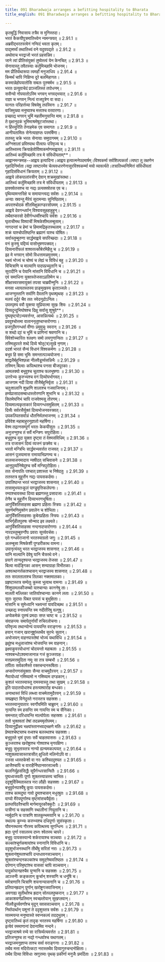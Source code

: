 ```yaml
---
title: 091 Bharadwaja arranges a befitting hospitality to Bharata
title_english: 091 Bharadwaja arranges a befitting hospitality to Bharata

---
```

<div class="audioEmbed"  caption="श्रीराम-हरिसीताराममूर्ति-घनपाठिभ्यां वचनम्" src="https://archive.org/download/Ramayana-recitation-Sriram-harisItArAmamUrti-Ghanapaati-v2/Kanda_2/Kanda_2_AYK-091-Bharadwajakrutha_Maathidyam.mp3"></div>

कृतबुद्धिं निवासाय तत्रैव स मुनिस्तदा।  
भरतं कैकयीपुत्रमातिथ्येन न्यमन्त्रयत् ॥ 2.91.1 ॥   
अब्रवीद्भरतस्त्वेनं नन्विदं भवता कृतम्।  
पाद्यमर्घ्यं तथातिथ्यं वने यदुपपद्यते ॥ 2.91.2 ॥   
अथोवाच भरद्वाजो भरतं प्रहसन्निव।  
जाने त्वां प्रीतिसंयुक्तं तुष्येस्त्वं येन केनचित् ॥ 2.91.3 ॥   
सेनायास्तु तवैतस्याः कर्तुमिच्छामि भोजनम्।  
मम प्रीतिर्यथारूपा त्वमर्हो मनुजाधिप ॥ 2.91.4 ॥   
किमर्थं चापि निक्षिप्य दूरे बलमिहागतः।  
कस्मान्नेहोपयातोसि सबलः पुरुषर्षभ ॥ 2.91.5 ॥   
भरतः प्रत्युवाचेदं प्राञ्जलिस्तं तपोधनम्।  
ससैन्यो नोपयातोऽस्मि भगवन् भगवद्भयात् ॥ 2.91.6 ॥   
राज्ञा च भगवन् नित्यं राजपुत्रेण वा सदा।  
यत्नतः परिहर्त्तव्या विषयेषु तपस्विनः ॥ 2.91.7 ॥   
वाजिमुख्या मनुष्याश्च मत्ताश्च वरवारणाः।  
प्रच्छाद्य भगवन् भूमिं महतीमनुयान्ति माम् ॥ 2.91.8 ॥   
ते वृक्षानुदकं भूमिमाश्रमेषूटजांस्तथा।  
न हिंस्युरिति तेनाहमेक एव समागतः ॥ 2.91.9 ॥   
आनीयतामितः सेनेत्याज्ञप्तः परमर्षिणा।  
ततस्तु चक्रे भरतः सेनायाः समुपागमम् ॥ 2.91.10 ॥   
अग्निशालां प्रविश्याथ पीत्वापः परिमृज्य च।  
आतिथ्यस्य क्रियाहेतोर्विश्वकर्माणमाह्वयत् ॥ 2.91.11 ॥   
आतिथ्यं कर्तुमिच्छामि तत्र मे संविधीयताम्**।  
आह्वानमन्त्रमाह--आह्वय इत्यादिना।आह्वय इत्यात्मनेपदमार्षम्।विश्वकर्मा सर्वशिल्पकर्ता।त्वष्टा तु तक्षणेन गृहादिनिर्माता।यद्वा त्वष्टारमेव चेत्यवधारणेनासुरविश्वकर्म्मा मयो व्यावर्त्यते।तत्रातिथ्यनिमित्तं संविधीयतां गृहादिसंविधानं क्रियताम् ॥ 2.91.12 ॥   
आह्वये लोकपालांस्त्रीन् देवान् शक्रमुखांस्तथा।  
आतिथ्यं कर्तुमिच्छामि तत्र मे संविधीयताम् ॥ 2.91.13 ॥   
प्राक्स्रोतसश्च या नद्यः प्रत्यक्स्रोतस एव च।  
पृथिव्यामन्तरिक्षे च समायान्त्वद्य सर्वशः ॥ 2.91.14 ॥   
अन्याः स्रवन्तु मैरेयं सुरामन्याः सुनिष्ठिताम्।  
अपराश्चोदकं शीतमिक्षुकाण्डरसोपमम् ॥ 2.91.15 ॥   
आह्वये देवगन्धर्वान् विश्वावसुहहाहुहून्।  
तथैवाप्सरसो देवीर्गन्धर्व्वीश्चापि सर्वशः ॥ 2.91.16 ॥   
घृताचीमथ विश्वाचीं मिश्रकेशीमलम्बुसाम्।  
नागदन्तां च हेमां च हिमामद्रिकृतस्थलाम् ॥ 2.91.17 ॥   
शक्रं याश्चोपतिष्ठन्ति ब्रह्माणं याश्च योषितः।  
सर्वास्तुम्बुरुणा सार्द्धमाह्वये सपरिच्छदाः ॥ 2.91.18 ॥   
वनं कुरुषु यद्दिव्यं वासोभूषणपत्त्रवत्।  
दिव्यनारीफलं शश्वत्तत्कौबेरमिहैतु च ॥ 2.91.19 ॥   
इह मे भगवान् सोमो विधत्तामन्नमुत्तमम्।  
भक्ष्यं भोज्यं च चोष्यं च लेह्यं च विविधं बहु ॥ 2.91.20 ॥   
विचित्राणि च माल्यानि पादपप्रच्युतानि च।  
सुरादीनि च पेयानि मांसानि विविधानि च ॥ 2.91.21 ॥   
एवं समाधिना युक्तस्तेजसाऽप्रतिमेन च।  
शीक्षास्वरसमायुक्तं तपसा चाब्रवीन्मुनिः ॥ 2.91.22 ॥   
मनसा ध्यायतस्तस्य प्राङ्मुखस्य कृताञ्जलेः।  
आजग्मुस्तानि सर्वाणि दैवतानि पृथक्पृथक् ॥ 2.91.23 ॥   
मलयं दर्दुरं चैव ततः स्वेदनुदो़ऽनिलः।  
उपस्पृश्य ववौ युक्त्या सुप्रियात्मा सुखः शिवः ॥ 2.91.24 ॥   
दिव्यदुन्दुभिघोषश्च दिक्षु सर्वासु शुश्रुवे**।  
पुष्पवृष्टयोऽभ्यवर्त्तन्त, आसन्नित्यर्थः ॥ 2.91.25 ॥   
प्रववुश्चोत्तमा वाताननृतुश्चाप्सरोगणाः।  
प्रजगुर्देवगन्धर्वा वीणाः प्रमुमुचुः स्वरान् ॥ 2.91.26 ॥   
स शब्दो द्यां च भूमिं च प्राणिनां श्रवणानि च।  
विवेशोच्चारितः श्लक्ष्णः समो लयगुणान्वितः ॥ 2.91.27 ॥   
तस्मिन्नुपरते शब्दे दिव्ये श्रोतृ(त्र)सुखे नृणाम्।  
ददर्श भारतं सैन्यं विधानं विश्वकर्मणः ॥ 2.91.28 ॥   
बभूव हि समा भूमिः समन्तात्पञ्चयोजना।  
शाद्वलैर्बहुभिश्छन्ना नीलवैडूर्य्यसन्निभैः ॥ 2.91.29 ॥   
तस्मिन् बिल्वाः कपित्थाश्च पनसा बीजपूरकाः।  
आमलक्यो बभूवुश्च चूताश्च फलभूषणाः ॥ 2.91.30 ॥   
उत्तरेभ्यः कुरुभ्यश्च वनं दिव्योपभोगवत्।  
आजगाम नदी दिव्या तीजैर्बहुभिर्वृता ॥ 2.91.31 ॥   
चतुःशालानि शुभ्राणि शालाश्च गजवाजिनाम्।  
हर्म्यप्रासादसम्बाधास्तोरणानि शुभानि च ॥ 2.91.32 ॥   
सितमेघनिभं चापि राजवेश्मसु तोरणम्।  
दिव्यमाल्यकृताकारं दिव्यगन्धसमुक्षितम् ॥ 2.91.33 ॥   
दिव्यैः सर्वरसैर्युक्तं दिव्यभोजनवस्त्रवत्।  
उपकल्पितसर्वान्नं धौतनिर्मलभाजनम् ॥ 2.91.34 ॥   
प्रविवेश महाबाहुरनुज्ञातो महर्षिणा।  
वेश्म तद्रत्नसम्पूर्णं भरतः केकयीसुतः ॥ 2.91.35 ॥   
अनुजग्मुश्च तं सर्वे मन्त्रिणः सपुरोहिताः।  
बभूवुश्च मुदा युक्ता दृष्ट्वा तं वेश्मसंविधिम् ॥ 2.91.36 ॥   
तत्र राजासनं दिव्यं व्यजनं छत्रमेव च।  
भरतो मन्त्रिभिः सार्द्धमभ्यवर्त्तत राजवत् ॥ 2.91.37 ॥   
आसनं पूजयामास रामायाभिप्रणम्य च।  
वालव्यजनमादाय न्यषीदत् सचिवासने ॥ 2.91.38 ॥   
आनुपूर्व्यानिषेदुश्च सर्वे मन्त्रिपुरोहिताः।  
ततः सेनापतिः पश्चात् प्रशास्ता च निषेदतुः ॥ 2.91.39 ॥   
ततस्तत्र मुहूर्त्तेन नद्यः पायसकर्दमाः।  
उपातिष्ठन्त भरतं भरद्वाजस्य शासनात् ॥ 2.91.40 ॥   
तासामुभयतःकूलं पाण्डुमृत्तिकलेपनाः।  
रम्याश्चावसथा दिव्या ब्रह्मणस्तु प्रसादजाः ॥ 2.91.41 ॥   
तेनैव च मुहूर्त्तेन दिव्याभरणभूषिताः।  
आगुर्विंशतिसाहस्रा ब्रह्मणा प्रहिताः स्त्रियः ॥ 2.91.42 ॥   
सुवर्णमणिमुक्तेन प्रवालेन च शोभिताः।  
आगुर्विंशतिसाहस्राः कुबेरप्रहिताः स्त्रियः ॥ 2.91.43 ॥   
याभिर्गृहीतपुरुषः सोन्माद इव लक्ष्यते।  
आगुर्विंशतिसाहस्रा नन्दनादप्सरोगणाः ॥ 2.91.44 ॥   
नारदस्तुम्बुरुर्गोपः प्रवराः सूर्य्यवर्चसः।  
एते गन्धर्वराजानो भरतस्याग्रतो जगुः ॥ 2.91.45 ॥   
अलम्बुसा मिश्रकेशी पुण्डरीकाथ वामना।  
उपानृत्यंस्तु भरत भरद्वाजस्य शासनात् ॥ 2.91.46 ॥   
यानि माल्यानि देवेषु यानि चैत्ररथे वने।  
प्रयागे तान्यदृश्यन्त भरद्वाजस्य तेजसा ॥ 2.91.47 ॥   
बिल्वा मार्दङ्गिका आसन् शम्याग्राहा विभीतकाः।  
अश्वत्थानर्त्तकाश्चासन् भरद्वाजस्य शासनात् ॥ 2.91.48 ॥   
ततः सरलतालाश्च तिलका नक्तमालकाः।  
प्रहृष्टास्तत्र सम्पेतुः कुब्जा भूत्वाथ वामनाः ॥ 2.91.49 ॥   
शिंशुपामलकीजम्ब्वो याश्चान्याः काननेषु ताः।  
मालती मल्लिका जातिर्याश्चान्याः कानने लताः ॥ 2.91.50 ॥   
सुराः सुरापाः पिबत पायसं च बुभुक्षिताः।  
मांसानि च सुमेध्यानि भक्ष्यन्तां यावदिच्छथ ॥ 2.91.51 ॥   
उच्छाद्य स्नापयन्ति स्म नदीतीरेषु वल्गुषु।  
अप्येकमेकं पुरुषं प्रमदाः सप्त चाष्ट च ॥ 2.91.52 ॥   
संवाहन्त्यः समापेतुर्नार्यो रुचिरलोचनाः।  
परिमृज्य तथान्योन्यं पाययन्ति वराङ्गनाः ॥ 2.91.53 ॥   
हयान् गजान् खरानुष्ट्रांस्तथैव सुरभेः सुतान्।  
अभोजयन् वाहनपास्तेषां भोज्यं यथाविधि ॥ 2.91.54 ॥   
इक्षूंश्च मधुलाजांश्च भोजयन्ति स्म वाहनान्।  
इक्ष्वाकुवरयोधानां चोदयन्तो महाबलाः ॥ 2.91.55 ॥   
नाश्वबन्धोऽश्वमाजानान्न गजं कुञ्जरग्रहः।  
मत्तप्रमत्तमुदिता नमूः सा तत्र सम्बभौ ॥ 2.91.56 ॥   
तर्पिताः सर्वकामैस्ते रक्तचन्दनरूषिताः।  
अप्सरोगणसंयुक्ताः सैन्या वाचमुदैरयन् ॥ 2.91.57 ॥   
नैवायोध्यां गमिष्यामो न गमिष्याम दण्डकान्।  
कुशलं भरतस्यास्तु रामस्यास्तु तथा सुखम् ॥ 2.91.58 ॥   
इति पादातयोधाश्च हस्त्यश्वारोह बन्धकाः।  
अनाथास्तं विधिं लब्ध्वा वाचमेतामुदैरयन् ॥ 2.91.59 ॥   
सम्प्रहृष्टा विनेदुस्ते नरास्तत्र सहस्रशः।  
भरतस्यानुयातारः स्वर्गोयमिति चाब्रुवन् ॥ 2.91.60 ॥   
नृत्यन्ति स्म हसन्ति स्म गायन्ति स्म च सैनिकाः।  
समन्तात् परिधावन्ति माल्योपेताः सहस्रशः ॥ 2.91.61 ॥   
ततो भुक्तवतां तेषां तदन्नममृतोपमम्।  
दिव्यानुद्वीक्ष्य भक्ष्यांस्तानभवद्भक्षणे मतिः ॥ 2.91.62 ॥   
प्रेष्याश्चेष्ट्यश्च वध्वश्च बलस्थाश्च सहस्रशः।  
बभूवुस्ते भृशं दृप्ताः सर्वे चाहतवाससः ॥ 2.91.63 ॥   
कुञ्जराश्च खरोष्ट्राश्च गोश्वाश्च मृगपक्षिणः।  
बभूवुः सुभृतास्तत्र नान्यो ह्यन्यमकल्पयत् ॥ 2.91.64 ॥   
नाशुक्लवासास्तत्रासीत् क्षुधितो मलिनोऽपि वा।  
रजसा ध्वस्तकेशो वा नरः कश्चिददृश्यत ॥ 2.91.65 ॥   
आजैश्चापि च वाराहैर्निष्ठानवरसञ्चयैः।  
फलनिर्यूहसंसिद्धैः सूपैर्गन्धरसान्वितैः ॥ 2.91.66 ॥   
पुष्पध्वजवतीः पूर्णाः शुक्लस्यान्नस्य चाभितः।  
ददृशुर्विस्मितास्तत्र नरा लौहीः सहस्रशः ॥ 2.91.67 ॥   
बभूवुर्वनपार्श्वेषु कूपाः पायसकर्दमाः।  
ताश्च कामदुघा गावो द्रुमाश्चासन् मधुस्रुतः ॥ 2.91.68 ॥   
वाप्यो मैरेयपूर्णाश्च मृष्टमांसचयैर्वृताः।  
प्रतप्तपिठरैश्चापि मार्गमायूरकौक्कुटैः ॥ 2.91.69 ॥   
पात्रीणां च सहस्राणि स्थालीनां नियुतानि च।  
न्यर्बुदानि च पात्राणि शातकुम्भमयानि च ॥ 2.91.70 ॥   
स्थाल्यः कुम्भ्यः करम्भ्यश्च दधिपूर्णाः सुसंस्कृताः।  
यौवनस्थस्य गौरस्य कपित्थस्य सुगन्धिनः ॥ 2.91.71 ॥   
ह्रदाः पूर्णा रसालस्य दघ्नः श्वेतस्य चापरे।  
बभूवुः पायसस्यान्ये शर्करायाश्च सञ्चयाः ॥ 2.91.72 ॥   
कल्कांश्चूर्णकषायांश्च स्नानानि विविधानि च।  
ददृशुर्भाजनस्थानि तीर्थेषु सरितां नराः ॥ 2.91.73 ॥   
शुक्लानंशुमतश्चापि दन्तधावनसञ्चयान्।  
शुक्लांश्चन्दनकल्कांश्च समुद्गेष्ववतिष्ठतः ॥ 2.91.74 ॥   
दर्पणान् परिमृष्टांश्च वाससां चापि सञ्चयान्।  
पादुकोपानहश्चैव युग्मानि च सहस्रशः ॥ 2.91.75 ॥   
आञ्जनीः कङ्कतान् कूर्चान् शस्त्राणि च धनूंषि च।  
मर्मत्राणानि चित्राणि शयनान्यासनानि च ॥ 2.91.76 ॥   
प्रतिपानह्रदान् पूर्णान् खरोष्ट्रगजवाजिनाम्।  
अवगाह्य सुतीर्थांश्च ह्रदान् सोत्पलपुष्करान् ॥ 2.91.77 ॥   
आकाशवर्णप्रतिमान् स्वच्छतोयान् सुखप्लवान्।  
नीलवैडूर्य्यवर्णांश्च मृदून् यवससञ्चयान् ॥ 2.91.78 ॥   
निर्वापार्थान् पशूनां ते ददृशुस्तत्र सर्वशः ॥ 2.91.79 ॥   
व्यस्मयन्त मनुष्यास्ते स्वप्नकल्पं तदद्भुतम्।  
दृष्ट्वातिथ्यं कृतं तादृक् भरतस्य महर्षिणा ॥ 2.91.80 ॥   
इत्येवं रममाणानां देवानामिव नन्दने।  
भरद्वाजाश्रमे रम्ये सा रात्रिर्व्यत्यवर्त्तत ॥ 2.91.81 ॥   
प्रतिजग्मुश्च ता नद्यो गन्धर्वाश्च यथागतम्।  
भरद्वाजमनुज्ञाप्य ताश्च सर्वा वराङ्गनाः ॥ 2.91.82 ॥   
तथैव मत्ता मदिरोत्कटा नरास्तथैव दिव्यागुरुचन्दनोक्षिताः।  
तथैव दिव्या विविधाः स्रगुत्तमाः पृथक् प्रकीर्णा मनुजैः प्रमर्दिताः ॥ 2.91.83 ॥   